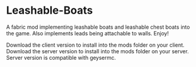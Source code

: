 # Leashable-Boats

A fabric mod implementing leashable boats and leashable chest boats into the game. Also implements leads being attachable to walls. Enjoy!

Download the client version to install into the mods folder on your client. Download the server version to install into the mods folder on your server. Server version is compatible with geysermc.
